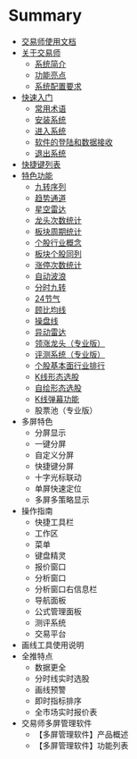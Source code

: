 # Summary

* [交易师使用文档](README.md)
* [关于交易师](chapter1/xi-tong-jian-jie.md)
  * [系统简介](chapter1/xi-tong-jian-jie.md)
  * [功能亮点](chapter1/gong-neng-liang-dian.md)
  * [系统配置要求](chapter1/xi-tong-pei-zhi-yao-qiu.md)
* [快速入门](gong-neng-liang-dian/chang-yong-zhu-yu.md)
  * [常用术语](gong-neng-liang-dian/chang-yong-zhu-yu.md)
  * [安装系统](gong-neng-liang-dian/an-zhuang-xi-tong.md)
  * [进入系统 ](gong-neng-liang-dian/jin-ru-xi-tong.md)
  * [软件的登陆和数据接收](gong-neng-liang-dian/ruan-jian-de-deng-lu-he-shu-ju-jie-shou.md)
  * [退出系统](gong-neng-liang-dian/tui-chu-xi-tong.md)
* [快捷键列表](xi-tong-jian-jie.md)
* [特色功能](te-se-gong-neng.md)
  * [九转序列](te-se-gong-neng/jiu-zhuan-xu-lie.md)
  * [趋势通道](te-se-gong-neng/qu-shi-tong-dao.md)
  * [星空雷达](te-se-gong-neng/xing-kong-lei-da.md)
  * [龙头次数统计](te-se-gong-neng/long-tou-ci-shu-tong-ji.md)
  * [板块周期统计](te-se-gong-neng/ban-kuai-zhou-qi-tong-ji.md)
  * [个股行业概念](te-se-gong-neng/ge-gu-xing-ye-gai-nian.md)
  * [板块个股同列](te-se-gong-neng/ban-kuai-ge-gu-tong-lie.md)
  * [涨停次数统计](te-se-gong-neng/zhang-ting-ci-shu-tong-ji.md)
  * [自动波浪](te-se-gong-neng/zi-dong-bo-lang.md)
  * [分时九转](te-se-gong-neng/fen-shi-jiu-zhuan.md)
  * [24节气](te-se-gong-neng/24jie-qi.md)
  * [顾比均线](te-se-gong-neng/gu-bi-jun-xian.md)
  * [操盘线](te-se-gong-neng/cao-pan-xian.md)
  * [异动雷达](te-se-gong-neng/yi-dong-lei-da.md)
  * [领涨龙头（专业版）](te-se-gong-neng/ling-zhang-long-tou-ff08-zhuan-ye-ban-ff09.md)
  * [评测系统（专业版）](te-se-gong-neng/ping-ce-xi-tong-ff08-zhuan-ye-ban-ff09.md)
  * [个股基本面行业排行](te-se-gong-neng/ge-gu-ji-ben-mian-xing-ye-pai-xing.md)
  * [K线形态选股](te-se-gong-neng/kxian-xing-tai-xuan-gu.md)
  * [自绘形态选股](te-se-gong-neng/zi-hui-xing-tai-xuan-gu.md)
  * [K线弹幕功能](te-se-gong-neng/kxian-dan-mu-gong-neng.md)
  * 股票池（专业版）
* 多屏特色
  * 分屏显示
  * 一键分屏
  * 自定义分屏
  * 快捷键分屏
  * 十字光标联动
  * 单屏快速定位
  * 多屏多策略显示
* 操作指南
  * 快捷工具栏
  * 工作区
  * 菜单
  * 键盘精灵
  * 报价窗口
  * 分析窗口
  * 分析窗口右信息栏
  * 导航面板
  * 公式管理面板
  * 测评系统
  * 交易平台
* 画线工具使用说明
* 全推特点
  * 数据更全
  * 分时线实时选股
  * 画线预警
  * 即时指标排序
  * 全市场实时报价表
* 交易师多屏管理软件
  * 【多屏管理软件】产品概述
  * 【多屏管理软件】功能列表

